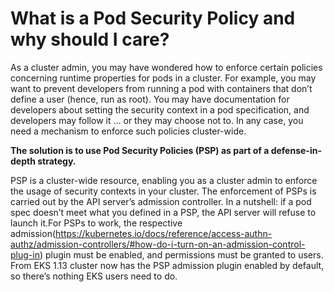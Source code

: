 # What is a Pod Security Policy and why should I care?

As a cluster admin, you may have wondered how to enforce certain policies concerning runtime properties for pods in a cluster. For example, you may want to prevent developers from running a pod with containers that don’t define a user (hence, run as root). You may have documentation for developers about setting the security context in a pod specification, and developers may follow it … or they may choose not to. In any case, you need a mechanism to enforce such policies cluster-wide.

**The solution is to use Pod Security Policies (PSP) as part of a defense-in-depth strategy.**

PSP is a cluster-wide resource, enabling you as a cluster admin to enforce the usage of security contexts in your cluster. The enforcement of PSPs is carried out by the API server’s admission controller. In a nutshell: if a pod spec doesn’t meet what you defined in a PSP, the API server will refuse to launch it.For PSPs to work, the respective admission(https://kubernetes.io/docs/reference/access-authn-authz/admission-controllers/#how-do-i-turn-on-an-admission-control-plug-in) plugin must be enabled, and permissions must be granted to users. From EKS 1.13 cluster now has the PSP admission plugin enabled by default, so there’s nothing EKS users need to do.

